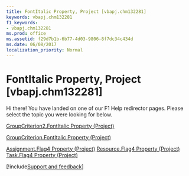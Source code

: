 ```yaml
---
title: FontItalic Property, Project [vbapj.chm132281]
keywords: vbapj.chm132281
f1_keywords:
- vbapj.chm132281
ms.prod: office
ms.assetid: f29d7b1b-6b77-4d03-9806-8f7dc34c434d
ms.date: 06/08/2017
localization_priority: Normal
---
```



# FontItalic Property, Project [vbapj.chm132281]

Hi there! You have landed on one of our F1 Help redirector pages. Please select the topic you were looking for below.

[GroupCriterion2.FontItalic Property (Project)](http://msdn.microsoft.com/library/12a5735a-8e6f-4da3-2c4f-9669e2daf80a%28Office.15%29.aspx)

[GroupCriterion.FontItalic Property (Project)](http://msdn.microsoft.com/library/db176109-6a39-e129-933e-1a5a1ce8c78a%28Office.15%29.aspx)

[Assignment.Flag4 Property (Project)](http://msdn.microsoft.com/library/16af5669-ced4-3f4b-063a-0755fcefbeb7%28Office.15%29.aspx)
[Resource.Flag4 Property (Project)](http://msdn.microsoft.com/library/10a38af7-abb2-64f5-6307-4c6216b750af%28Office.15%29.aspx)
[Task.Flag4 Property (Project)](http://msdn.microsoft.com/library/8fe98757-39f1-2ca8-237f-6675fec7bd99%28Office.15%29.aspx)

[!include[Support and feedback](~/includes/feedback-boilerplate.md)]